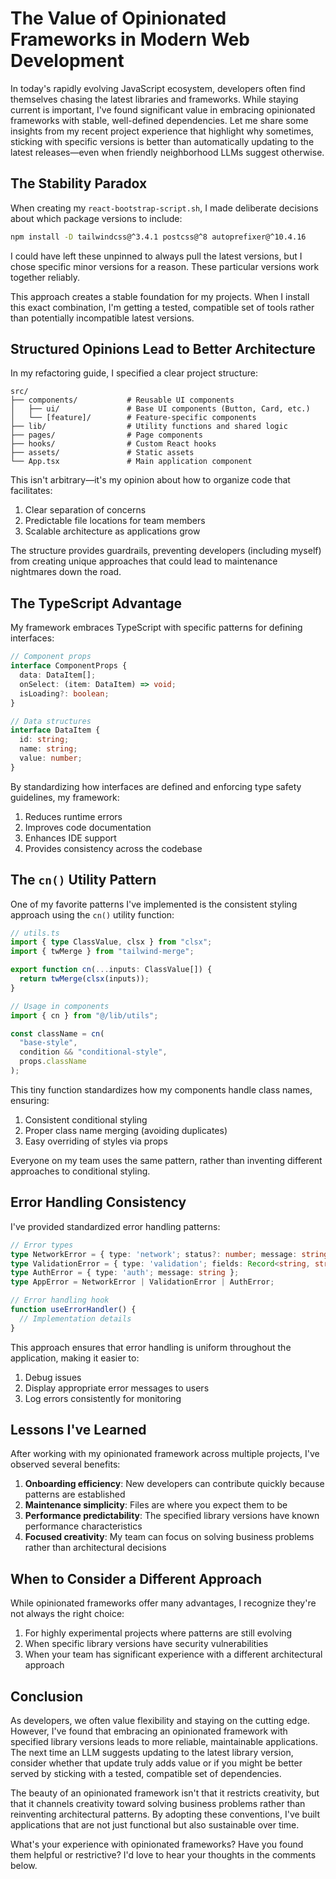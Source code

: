# The Value of Opinionated Frameworks in Modern Web Development

In today's rapidly evolving JavaScript ecosystem, developers often find themselves chasing the latest libraries and frameworks. While staying current is important, I've found significant value in embracing opinionated frameworks with stable, well-defined dependencies. Let me share some insights from my recent project experience that highlight why sometimes, sticking with specific versions is better than automatically updating to the latest releases—even when friendly neighborhood LLMs suggest otherwise.

## The Stability Paradox

When creating my `react-bootstrap-script.sh`, I made deliberate decisions about which package versions to include:

```bash
npm install -D tailwindcss@^3.4.1 postcss@^8 autoprefixer@^10.4.16
```

I could have left these unpinned to always pull the latest versions, but I chose specific minor versions for a reason. These particular versions work together reliably.

This approach creates a stable foundation for my projects. When I install this exact combination, I'm getting a tested, compatible set of tools rather than potentially incompatible latest versions.

## Structured Opinions Lead to Better Architecture

In my refactoring guide, I specified a clear project structure:

```
src/
├── components/           # Reusable UI components
│   ├── ui/               # Base UI components (Button, Card, etc.)
│   └── [feature]/        # Feature-specific components
├── lib/                  # Utility functions and shared logic
├── pages/                # Page components
├── hooks/                # Custom React hooks
├── assets/               # Static assets
└── App.tsx               # Main application component
```

This isn't arbitrary—it's my opinion about how to organize code that facilitates:

1. Clear separation of concerns
2. Predictable file locations for team members
3. Scalable architecture as applications grow

The structure provides guardrails, preventing developers (including myself) from creating unique approaches that could lead to maintenance nightmares down the road.

## The TypeScript Advantage

My framework embraces TypeScript with specific patterns for defining interfaces:

```typescript
// Component props
interface ComponentProps {
  data: DataItem[];
  onSelect: (item: DataItem) => void;
  isLoading?: boolean;
}

// Data structures
interface DataItem {
  id: string;
  name: string;
  value: number;
}
```

By standardizing how interfaces are defined and enforcing type safety guidelines, my framework:

1. Reduces runtime errors
2. Improves code documentation
3. Enhances IDE support
4. Provides consistency across the codebase

## The `cn()` Utility Pattern

One of my favorite patterns I've implemented is the consistent styling approach using the `cn()` utility function:

```typescript
// utils.ts
import { type ClassValue, clsx } from "clsx";
import { twMerge } from "tailwind-merge";

export function cn(...inputs: ClassValue[]) {
  return twMerge(clsx(inputs));
}

// Usage in components
import { cn } from "@/lib/utils";

const className = cn(
  "base-style",
  condition && "conditional-style",
  props.className
);
```

This tiny function standardizes how my components handle class names, ensuring:

1. Consistent conditional styling
2. Proper class name merging (avoiding duplicates)
3. Easy overriding of styles via props

Everyone on my team uses the same pattern, rather than inventing different approaches to conditional styling.

## Error Handling Consistency

I've provided standardized error handling patterns:

```typescript
// Error types
type NetworkError = { type: 'network'; status?: number; message: string };
type ValidationError = { type: 'validation'; fields: Record<string, string>; message: string };
type AuthError = { type: 'auth'; message: string };
type AppError = NetworkError | ValidationError | AuthError;

// Error handling hook
function useErrorHandler() {
  // Implementation details
}
```

This approach ensures that error handling is uniform throughout the application, making it easier to:

1. Debug issues
2. Display appropriate error messages to users
3. Log errors consistently for monitoring

## Lessons I've Learned

After working with my opinionated framework across multiple projects, I've observed several benefits:

1. **Onboarding efficiency**: New developers can contribute quickly because patterns are established
2. **Maintenance simplicity**: Files are where you expect them to be
3. **Performance predictability**: The specified library versions have known performance characteristics
4. **Focused creativity**: My team can focus on solving business problems rather than architectural decisions

## When to Consider a Different Approach

While opinionated frameworks offer many advantages, I recognize they're not always the right choice:

1. For highly experimental projects where patterns are still evolving
2. When specific library versions have security vulnerabilities
3. When your team has significant experience with a different architectural approach

## Conclusion

As developers, we often value flexibility and staying on the cutting edge. However, I've found that embracing an opinionated framework with specified library versions leads to more reliable, maintainable applications. The next time an LLM suggests updating to the latest library version, consider whether that update truly adds value or if you might be better served by sticking with a tested, compatible set of dependencies.

The beauty of an opinionated framework isn't that it restricts creativity, but that it channels creativity toward solving business problems rather than reinventing architectural patterns. By adopting these conventions, I've built applications that are not just functional but also sustainable over time.

What's your experience with opinionated frameworks? Have you found them helpful or restrictive? I'd love to hear your thoughts in the comments below.
